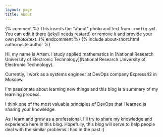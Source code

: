 ```yaml
---
layout: page
title: About
---
```


{% comment %}
  This inserts the "about" photo and text from `_config.yml`.
  You can edit it there (jekyll needs restart!) or remove it and provide your own photo/text.
{% endcomment %}
{% include about-short.html author=site.author %}

Hi, my name is Artem. I study applied mathematics in [National Research University of Electronic Technology](National Research University of Electronic Technology).

Currently, I work as a systems engineer at DevOps company Express42 in Moscow.

I'm passionate about learning new things and this blog is a summary of my learning process.

I think one of the most valuable principles of DevOps that I learned is sharing your knowledge.

As I learn and grow as a professional, I'll try to share my knowledge and experience here in this blog. Hopefully, this blog will serve to help
people deal with the similar problems I had in the past :)
